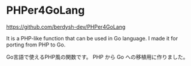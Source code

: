 # PHPer4GoLang

https://github.com/berdysh-dev/PHPer4GoLang

It is a PHP-like function that can be used in Go language.
I made it for porting from PHP to Go.

Go言語で使えるPHP風の関数です。
PHP から Go への移植用に作りました。

